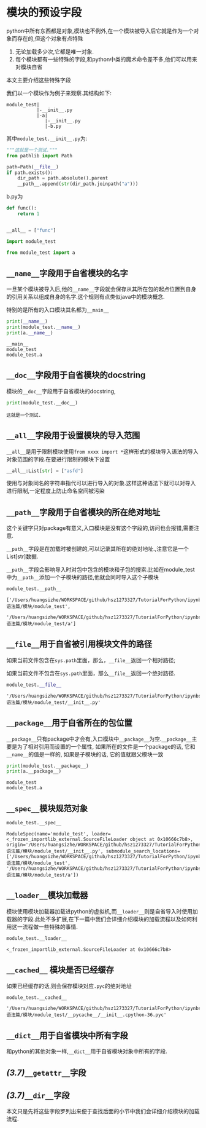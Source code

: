 
# 模块的预设字段

python中所有东西都是对象,模块也不例外,在一个模块被导入后它就是作为一个对象而存在的,但这个对象有点特殊

1. 无论加载多少次,它都是唯一对象.
2. 每个模块都有一些特殊的字段,和python中类的魔术命令差不多,他们可以用来对模块自省

本文主要介绍这些特殊字段

我们以一个模块作为例子来观察.其结构如下:

```shell
module_test|
           |-__init__.py
           |-a|
              |-__init__.py
              |-b.py
```


其中`module_test.__init__.py`为:

```python
"""这就是一个测试."""
from pathlib import Path

path=Path(__file__)
if path.exists():
    dir_path = path.absolute().parent
    __path__.append(str(dir_path.joinpath("a")))
```

b.py为

```python
def func():
    return 1


__all__ = ["func"]
```


```python
import module_test
```


```python
from module_test import a
```

## `__name__`字段用于自省模块的名字

一旦某个模块被导入后,他的`__name__`字段就会保存从其所在包的起点位置到自身的引用关系以组成自身的名字.这个规则有点类似java中的模块概念.

特别的是所有的入口模块其名都为`__main__`



```python
print(__name__)
print(module_test.__name__)
print(a.__name__)
```

    __main__
    module_test
    module_test.a


## `__doc__`字段用于自省模块的docstring

模块的`__doc__`字段用于自省模块的docstring,


```python
print(module_test.__doc__)
```

    这就是一个测试.


## `__all__`字段用于设置模块的导入范围

`__all__`是用于限制模块使用`from xxxx import *`这样形式的模块导入语法的导入对象范围的字段.在要进行限制的模块下设置

```python
__all__:List[str] = ["asfd"]
```
使用与对象同名的字符串指代可以进行导入的对象.这样这种语法下就可以对导入进行限制,一定程度上防止命名空间被污染

## `__path__`字段用于自省模块的所在绝对地址

这个关键字只对package有意义,入口模块是没有这个字段的,访问也会报错,需要注意.

`__path__`字段是在加载时被创建的,可以记录其所在的绝对地址.,注意它是一个List[str]数据.

`__path__`字段会影响导入时对包中包含的模块和子包的搜索.比如在module_test中为`__path__`添加一个子模块的路径,他就会同时导入这个子模块


```python
module_test.__path__
```




    ['/Users/huangsizhe/WORKSPACE/github/hsz1273327/TutorialForPython/ipynbs/语法篇/模块/module_test',
     '/Users/huangsizhe/WORKSPACE/github/hsz1273327/TutorialForPython/ipynbs/语法篇/模块/module_test/a']



## `__file__`用于自省被引用模块文件的路径

如果当前文件包含在`sys.path`里面，那么，`__file__`返回一个相对路径;

如果当前文件不包含在`sys.path`里面，那么`__file__`返回一个绝对路径.


```python
module_test.__file__
```




    '/Users/huangsizhe/WORKSPACE/github/hsz1273327/TutorialForPython/ipynbs/语法篇/模块/module_test/__init__.py'



## `__package__`用于自省所在的包位置

`__package__`只有package中才会有,入口模块中`__package__`为空.`__package__`主要是为了相对引用而设置的一个属性, 如果所在的文件是一个package的话, 它和`__name__`的值是一样的, 如果是子模块的话, 它的值就跟父模块一致


```python
print(module_test.__package__)
print(a.__package__)
```

    module_test
    module_test.a


## `__spec__`模块规范对象




```python
module_test.__spec__
```




    ModuleSpec(name='module_test', loader=<_frozen_importlib_external.SourceFileLoader object at 0x10666c7b8>, origin='/Users/huangsizhe/WORKSPACE/github/hsz1273327/TutorialForPython/ipynbs/语法篇/模块/module_test/__init__.py', submodule_search_locations=['/Users/huangsizhe/WORKSPACE/github/hsz1273327/TutorialForPython/ipynbs/语法篇/模块/module_test', '/Users/huangsizhe/WORKSPACE/github/hsz1273327/TutorialForPython/ipynbs/语法篇/模块/module_test/a'])



## `__loader__`模块加载器

模块使用模块加载器加载进python的虚拟机,而`__loader__`则是自省导入时使用加载器的字段.此处不多扩展,在下一篇中我们会详细介绍模块的加载流程以及如何利用这一流程做一些特殊的事情.


```python
module_test.__loader__
```




    <_frozen_importlib_external.SourceFileLoader at 0x10666c7b8>



## `__cached__` 模块是否已经缓存

如果已经缓存的话,则会保存模块对应`.pyc`的绝对地址


```python
module_test.__cached__
```




    '/Users/huangsizhe/WORKSPACE/github/hsz1273327/TutorialForPython/ipynbs/语法篇/模块/module_test/__pycache__/__init__.cpython-36.pyc'



## `__dict__`用于自省模块中所有字段

和python的其他对象一样,`__dict__`用于自省模块对象中所有的字段.

## *(3.7)*`__getattr__`字段

## *(3.7)*`__dir__`字段

本文只是先将这些字段罗列出来便于查找后面的小节中我们会详细介绍模块的加载流程.
